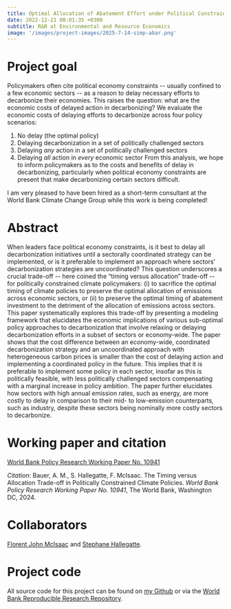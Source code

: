 ```yaml
---
title: Optimal Allocation of Abatement Effort under Political Constraints
date: 2022-12-21 08:01:35 +0300
subtitle: R&R at Environmental and Resource Economics
image: '/images/project-images/2025-7-14-simp-abar.png'
---
```


# Project goal 
Policymakers often cite political economy constraints -- usually confined to a few economic sectors -- as a reason to delay necessary efforts to decarbonize their economies. This raises the question: what are the economic costs of delayed action in decarbonizing? We evaluate the economic costs of delaying efforts to decarbonize across four policy scenarios:
1. No delay (the optimal policy)
2. Delaying decarbonization in a set of politically challenged sectors
3. Delaying *any* action in a set of politically challenged sectors
4. Delaying *all* action in *every* economic sector
From this analysis, we hope to inform policymakers as to the costs and benefits of delay in decarbonizing, particularly when political economy constraints are present that make decarbonizing certain sectors difficult.

I am very pleased to have been hired as a short-term consultant at the World Bank Climate Change Group while this work is being completed!

# Abstract
When leaders face political economy constraints, is it best to delay all decarbonization initiatives until a sectorally coordinated strategy can be implemented, or is it preferable to implement an approach where sectors’ decarbonization strategies are uncoordinated? This question underscores a crucial trade-off -- here coined the “timing versus allocation” trade-off -- for politically constrained climate policymakers: (i) to sacrifice the optimal timing of climate policies to preserve the optimal allocation of emissions across economic sectors, or (ii) to preserve the optimal timing of abatement investment to the detriment of the allocation of emissions across sectors. This paper systematically explores this trade-off by presenting a modeling framework that elucidates the economic implications of various sub-optimal policy approaches to decarbonization that involve relaxing or delaying decarbonization efforts in a subset of sectors or economy-wide. The paper shows that the cost difference between an economy-wide, coordinated decarbonization strategy and an uncoordinated approach with heterogeneous carbon prices is smaller than the cost of delaying action and implementing a coordinated policy in the future. This implies that it is preferable to implement some policy in each sector, insofar as this is politically feasible, with less politically challenged sectors compensating with a marginal increase in policy ambition. The paper further elucidates how sectors with high annual emission rates, such as energy, are more costly to delay in comparison to their mid- to low-emission counterparts, such as industry, despite these sectors being nominally more costly sectors to decarbonize.

# Working paper and citation
[World Bank Policy Research Working Paper No. 10941](https://documents.worldbank.org/en/publication/documents-reports/documentdetail/099144211072445400/idu166da20581c28314e5619c6512a33b683eb58)

_Citation_: Bauer, A. M., S. Hallegatte, F. McIsaac. The Timing versus Allocation Trade-off in Politically Constrained Climate Policies. *World Bank Policy Research Working Paper No. 10941*, The World Bank, Washington DC, 2024.

# Collaborators
[Florent John McIsaac](https://florent.mcisaac.fr/) and [Stephane Hallegatte](https://www.worldbank.org/en/about/people/s/stephane-hallegatte).

# Project code
All source code for this project can be found on [my Github](https://github.com/adam-bauer-34/BHM-pol-econ-reprod) or via the [World Bank Reproducible Research Repository](https://reproducibility.worldbank.org/index.php/catalog/217).
